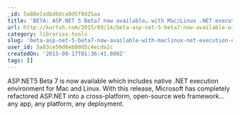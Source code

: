 ```yaml
---
_id: 5a88e1adbd6dca0d5f0d25aa
title: 'BETA: ASP.NET 5 Beta7 now available… with Mac/Linux .NET execution environment'
url: http://kurtsh.com/2015/09/14/beta-asp-net-5-beta7-now-available-with-maclinux-net-execution-environment/
category: libraries-tools
slug: 'beta-asp-net-5-beta7-now-available-with-maclinux-net-execution-environment'
user_id: 5a83ce59d6eb0005c4ecda2c
createdOn: '2015-09-17T01:36:41.000Z'
tags: []
---
```


ASP.NET5 Beta 7 is now available which includes native .NET execution environment for Mac and Linux. With this release, Microsoft has completely refactored ASP.NET into a cross-platform, open-source web framework… any app, any platform, any deployment.
